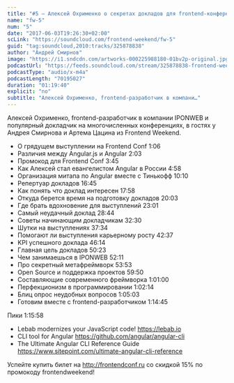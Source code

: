 ```yaml
---
title: "#5 – Алексей Охрименко о секретах докладов для frontend-конференций"
name: "fw-5"
num: "5"
date: "2017-06-03T19:26:30+02:00"
scLink: "https://soundcloud.com/frontend-weekend/fw-5"
guid: "tag:soundcloud,2010:tracks/325878838"
author: "Андрей Смирнов"
image: "https://i1.sndcdn.com/artworks-000225988180-01bv2p-original.jpg"
podcastUrl: "https://feeds.soundcloud.com/stream/325878838-frontend-weekend-fw-5.m4a"
podcastType: "audio/x-m4a"
podcastLength: "70195027"
duration: "01:19:40"
explicit: "no"
subtitle: "Алексей Охрименко, frontend-разработчик в компани…"
---
```

Алексей Охрименко, frontend-разработчик в компании IPONWEB и популярный докладчик на многочисленных конференциях, в гостях у Андрея Смирнова и Артема Цацина из Frontend Weekend.

- О грядущем выступлении на Frontend Conf 1:06
- Различия между Angular.js и Angular 2:03
- Промокод для Frontend Conf 3:45
- Как Алексей стал евангелистом Angular в России 4:58
- Организация митапа по Angular вместе с Тинькофф 10:10
- Репертуар докладов 16:45
- Как понять что доклад интересен 17:58
- Откуда берется время на подготовку докладов 20:03
- Где брать вдохновение для выступлений 23:01
- Самый неудачный доклад 28:44
- Советы начинающим докладчикам 32:30
- Шутки на выступлениях 37:34
- Помогают ли выступления карьерному росту 42:37
- KPI успешного доклада 46:14
- Главная цель докладов 50:23
- Чем занимаешься в IPONWEB 52:11
- Про секретный метафреймворк 53:53
- Open Source и поддержка проектов 59:50
- Составляющие современного фреймворка 1:01:00
- Перфекционизм в программировании 1:02:14
- Блиц опрос неудобных вопросов 1:05:03
- Готовим вместе с frontend-разработчиком 1:14:45

Пики 1:15:58
- Lebab modernizes your JavaScript code! https://lebab.io
- CLI tool for Angular https://github.com/angular/angular-cli
- The Ultimate Angular CLI Reference Guide https://www.sitepoint.com/ultimate-angular-cli-reference

Успейте купить билет на http://frontendconf.ru со скидкой 15% по промокоду frontendweekend!